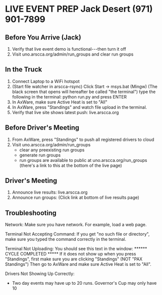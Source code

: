 LIVE EVENT PREP          Jack Desert  (971) 901-7899
====================================================

Before You Arrive (Jack)
------------------------

1. Verify that live event demo is functional---then turn it off
2. Visit uno.arscca.org/admin/run_groups and clear run groups


In the Truck
------------

1. Connect Laptop to a WiFi hotspot
2. (Start file watcher in arscca-rsync)
   Click Start -> msys.bat (Mingw)
   (The black screen that opens will hereafter be called "the terminal")
   type the following in the terminal:
       python run.py
   and press ENTER
4. In AxWare, make sure Active Heat is set to "All"
3. In AxWare, press "Standings" and watch file upload in the terminal.
4. Verify that live site shows latest push: live.arscca.org


Before Driver's Meeting
-----------------------

1. From AxWare, press "Standings" to push all registered drivers to cloud
2. Visit uno.arscca.org/admin/run_groups
   - clear any preexisting run groups
   - generate run groups
   - run groups are available to public at uno.arscca.org/run_groups
     (there's a link to this at the bottom of the live page)


Driver's Meeting
----------------

1. Announce live results: live.arscca.org
2. Announce run groups: (Click link at bottom of live results page)


Troubleshooting
---------------

Network: Make sure you have network. For example, load a web page.

Terminal Not Accepting Command:
    If you get "no such file or directory",
    make sure you typed the command correctly in the terminal.

Terminal Not Uploading:
    You should see this text in the window:
        ******  CYCLE COMPLETED  *****
    If it does not show up when you press "Standings",
    first make sure you are clicking "Standings" (NOT "PAX Standings")
    Then go to AxWare and make sure Active Heat is set to "All".

Drivers Not Showing Up Correctly:
  - Two day events may have up to 20 runs. Governor's Cup may only have 10

